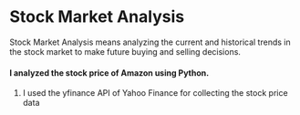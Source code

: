 # Stock Market Analysis
Stock Market Analysis means analyzing the current and historical trends in the stock market to make future buying and selling decisions.
#### I analyzed the stock price of Amazon using Python.  
  1. I used the yfinance API of Yahoo Finance for collecting the stock price data
